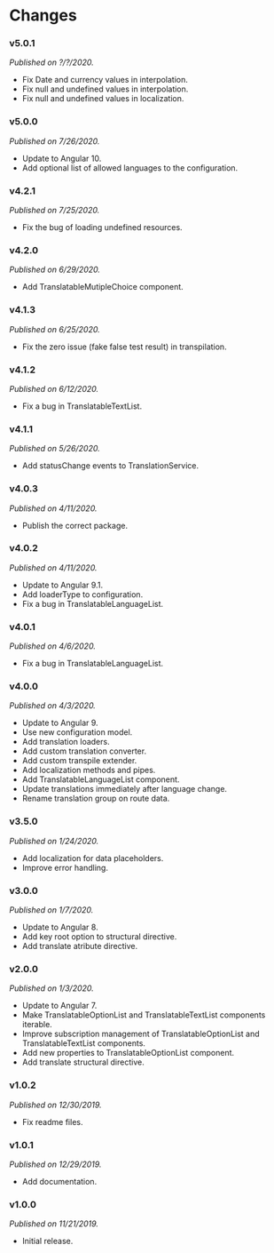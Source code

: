 # Changes

### v5.0.1
_Published on ?/?/2020._

* Fix Date and currency values in interpolation.
* Fix null and undefined values in interpolation.
* Fix null and undefined values in localization.

### v5.0.0
_Published on 7/26/2020._

* Update to Angular 10.
* Add optional list of allowed languages to the configuration.

### v4.2.1
_Published on 7/25/2020._

* Fix the bug of loading undefined resources.

### v4.2.0
_Published on 6/29/2020._

* Add TranslatableMutipleChoice component.

### v4.1.3
_Published on 6/25/2020._

* Fix the zero issue (fake false test result) in transpilation.

### v4.1.2
_Published on 6/12/2020._

* Fix a bug in TranslatableTextList.

### v4.1.1
_Published on 5/26/2020._

* Add statusChange events to TranslationService.

### v4.0.3
_Published on 4/11/2020._

* Publish the correct package.

### v4.0.2
_Published on 4/11/2020._

* Update to Angular 9.1.
* Add loaderType to configuration.
* Fix a bug in TranslatableLanguageList.

### v4.0.1
_Published on 4/6/2020._

* Fix a bug in TranslatableLanguageList.

### v4.0.0
_Published on 4/3/2020._

* Update to Angular 9.
* Use new configuration model.
* Add translation loaders.
* Add custom translation converter.
* Add custom transpile extender.
* Add localization methods and pipes.
* Add TranslatableLanguageList component.
* Update translations immediately after language change.
* Rename translation group on route data.

### v3.5.0
_Published on 1/24/2020._

* Add localization for data placeholders.
* Improve error handling.

### v3.0.0
_Published on 1/7/2020._

* Update to Angular 8.
* Add key root option to structural directive.
* Add translate atribute directive.

### v2.0.0
_Published on 1/3/2020._

* Update to Angular 7.
* Make TranslatableOptionList and TranslatableTextList components iterable.
* Improve subscription management of TranslatableOptionList and TranslatableTextList components.
* Add new properties to TranslatableOptionList component.
* Add translate structural directive.

### v1.0.2
_Published on 12/30/2019._

* Fix readme files.

### v1.0.1
_Published on 12/29/2019._

* Add documentation.

### v1.0.0
_Published on 11/21/2019._

* Initial release.
